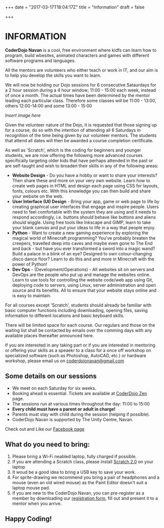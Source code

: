 +++
date = "2017-03-17T18:04:17Z"
title = "Information"
draft = false

+++

# INFORMATION

__CoderDojo Navan__ is a cool, free environment where kidfs can learn how to
program, build wbesites, animated characters and games with different software
programs and languages.

All the mentors are volunteers who either teach or work in IT, and our aim is
to help you develop the skills you want to learn.

We will now be holding our Dojo sessions for  6 consecutive Sataurdays for a 2
hour session during a 4 hour window; 11:00 - 15:00 each week, instead of once
a month. The actual times have been determined by the mentor leading each
particular class. Therefore some classes will be 11:00 - 13:00, others
12:00-14:00 and some 13:00 - 15:00

*Insert image here*

Given the volunteer nature of the Dojo, it is requested that those signing up
for a course, do so with the intention of attending all 6 Saturdays in
recognition of the time being given by our volunteer mentors. The students
that attend all dates will then be awarded a course completion certificate.

As well as 'Scratch', which is the coding for beginners and younger students,
we are now offering the following more advanced courses specifically targeting
older kids that have perhaps attended in the past or are self-taught and wish
to broaden their skills in any of the following areas:

* __Website Design__ - Do you have a hobby or want to share your interests?
  Then share these and more on your very own website. Learn how to create web
	pages in HTML and design each page using CSS for layouts, fonts, colours etc.
	With this knowledge you can then build and share your website on the web.
* __User Interface (UI) Design__ - Bring your app, game or web page to life by
  creating graphical user interfaces that engage and inspire people. Users need
	to feel comfortable with the system they are using and it needs to respond
	accordingly, i.e. buttons should behave like buttons and aliens should
	wiggle. Using free tools like Inkscape and GIMP, learn to take your blank
	canvas and put your ideas to life in a way that people enjoy.
* __Python__ - Want to create a new gaming experience by exploring the magical
  world of Minecraft programming? You've probably breaten the creepers,
	travelled deep into caves and maybe even gone to The End and back - but have
	you ever transformed a sword into a magic wand? Build a palace in a blink of
	an eye? Designed to own colour-changing disco dance floor? Learn to do this
	and and more in Minecraft with the power of Python!
* __Dev Ops__ - (Development/Operations) - All websites sit on servers and
  DevOps are the people who put up and manage the websites online. Learn to use
	tools for controlling the website code/web app using Git, deploying code to
	servers, using Linux, server administration and open source and its benefits.
	All to ensure that your website stays online and is easy to maintain.

For all courses except 'Scratch', students should already be familiar with
basic computer functions including downloading, opening files, saving
information to different locations and basic keyboard skills.

There will be limited space for each course. Our regulars and those on the
waiting list shall be contacted by emails over the comming days with any
available places thereafter announced here.

If you are interested in any taking part or if you are interested in mentoring
or offering your skills as a speaekr to a class for a once off workshop on
specialized software (such as Photoshop, AutoCAD, etc.) or hardware workshop,
please email us on coderdojonavan@gmail.com


## Some details on our sessions

* We meet on each Saturday for six weeks.
* Booking ahead is essential. Tickets are available at [CoderDojo Zen](https://zen.coderdojo.com/dojo/ie/meath/unity-centre-windtown-navan-co-meath/navan)
  page.
* The sessions run at various times throughout the day: 11:00 to 15:00
* __Every child must have a parent or adult in charge!__
* Parents must stay with child during the session (helping if possible).
* CoderDojo Navan is supported by The Unity Centre, Navan.

Check out and Like our [Facebook page](https://www.facebook.com/CoderDojoNavan/)


## What do you need to bring:

1. Please bring a Wi-Fi neabled laptop, fully charged if possible.
2. If you are attending a Scratch class, please install [Scratch 2.0](https://scratch.mit.edu/scratch2download/)
   on your laptop
3. It woud be a good idea to bring a USB key to save your work.
4. For sprite-drawing we recommend you bring a pair of headphones and a mouse
   (even an old wired mouse) as the Paint Editor doesn't suit a laptop mouse
	 pad.
5. If you are new to the CoderDojo Navan, you can pre-register as a member by
   downloading our [registration form](/coderdojo-navan-member-registration-and-parental-permission-form.pdf),
	 fill out and present it to a mentor when you arrive.

## Happy Coding!
